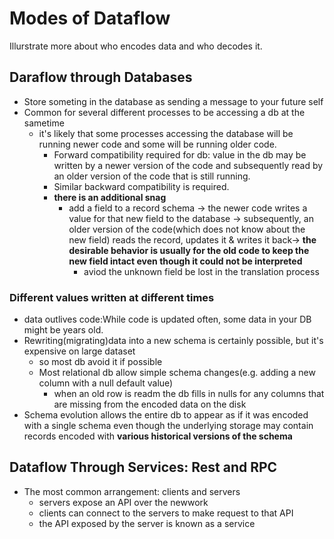 # Modes of Dataflow
Illurstrate more about who encodes data and who decodes it.

## Daraflow through Databases
* Store someting in the database as sending a message to your future self
* Common for several different processes to be accessing a db at the sametime
  * it's likely that some processes accessing the database will be running newer code and some will be running older code.
    * Forward compatibility required for db: value in the db may be written by a newer version of the code and subsequently read by an older version of the code that is still running.
    * Similar backward compatibility is required.
    * **there is an additional snag**
      * add a field to a record schema -> the newer code writes a value for that new field to the database -> subsequently, an older version of the code(which does not know about the new field) reads the record, updates it & writes it back-> **the desirable behavior is usually for the old code to keep the new field intact even though it could not be interpreted**
        * aviod the unknown field be lost in the translation process
### Different values written at different times
* data outlives code:While code is updated often, some data in your DB might be years old.
* Rewriting(migrating)data into a new schema is certainly possible, but it's expensive on large dataset
  * so most db avoid it if possible
  * Most relational db allow simple schema changes(e.g. adding a new column with a null default value)
    * when an old row is readm the db fills in nulls for any columns that are missing from the encoded data on the disk
* Schema evolution allows the entire db to appear as if it was encoded with a single schema even though the underlying storage may contain records encoded with **various historical versions of the schema**

## Dataflow Through Services: Rest and RPC
* The most common arrangement: clients and servers
  * servers expose an API over the newwork
  * clients can connect to the servers to make request to that API
  * the API exposed by the server is known as a service
